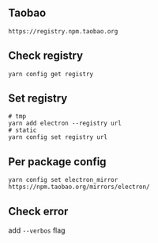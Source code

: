 ## Taobao
```
https://registry.npm.taobao.org
```

## Check registry
`yarn config get registry`

## Set registry
```
# tmp
yarn add electron --registry url
# static
yarn config set registry url
```

## Per package config
`yarn config set electron_mirror https://npm.taobao.org/mirrors/electron/`

## Check error
add `--verbos` flag

